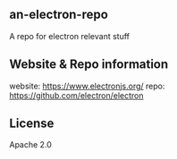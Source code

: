 ## an-electron-repo
A repo for electron relevant stuff

## Website & Repo information
website: https://www.electronjs.org/
repo: https://github.com/electron/electron

## License
Apache 2.0

